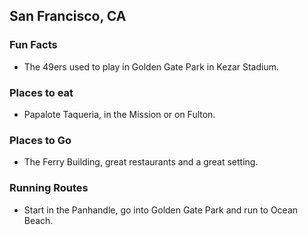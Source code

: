 ## San Francisco, CA

### Fun Facts
 - The 49ers used to play in Golden Gate Park in Kezar Stadium.

### Places to eat
 - Papalote Taqueria, in the Mission or on Fulton.
 
### Places to Go

 - The Ferry Building, great restaurants and a great setting.

### Running Routes
 - Start in the Panhandle, go into Golden Gate Park and run to Ocean Beach.
